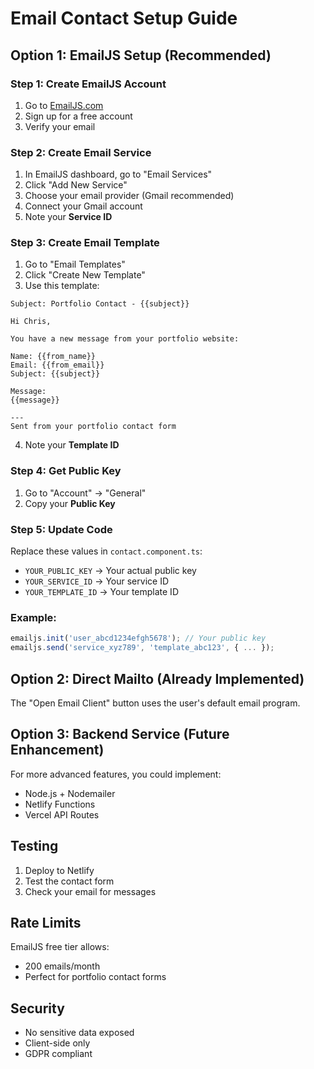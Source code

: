 # Email Contact Setup Guide

## Option 1: EmailJS Setup (Recommended)

### Step 1: Create EmailJS Account
1. Go to [EmailJS.com](https://www.emailjs.com/)
2. Sign up for a free account
3. Verify your email

### Step 2: Create Email Service
1. In EmailJS dashboard, go to "Email Services"
2. Click "Add New Service"
3. Choose your email provider (Gmail recommended)
4. Connect your Gmail account
5. Note your **Service ID**

### Step 3: Create Email Template
1. Go to "Email Templates"
2. Click "Create New Template"
3. Use this template:

```
Subject: Portfolio Contact - {{subject}}

Hi Chris,

You have a new message from your portfolio website:

Name: {{from_name}}
Email: {{from_email}}
Subject: {{subject}}

Message:
{{message}}

---
Sent from your portfolio contact form
```

4. Note your **Template ID**

### Step 4: Get Public Key
1. Go to "Account" → "General"
2. Copy your **Public Key**

### Step 5: Update Code
Replace these values in `contact.component.ts`:
- `YOUR_PUBLIC_KEY` → Your actual public key
- `YOUR_SERVICE_ID` → Your service ID
- `YOUR_TEMPLATE_ID` → Your template ID

### Example:
```typescript
emailjs.init('user_abcd1234efgh5678'); // Your public key
emailjs.send('service_xyz789', 'template_abc123', { ... });
```

## Option 2: Direct Mailto (Already Implemented)
The "Open Email Client" button uses the user's default email program.

## Option 3: Backend Service (Future Enhancement)
For more advanced features, you could implement:
- Node.js + Nodemailer
- Netlify Functions
- Vercel API Routes

## Testing
1. Deploy to Netlify
2. Test the contact form
3. Check your email for messages

## Rate Limits
EmailJS free tier allows:
- 200 emails/month
- Perfect for portfolio contact forms

## Security
- No sensitive data exposed
- Client-side only
- GDPR compliant
